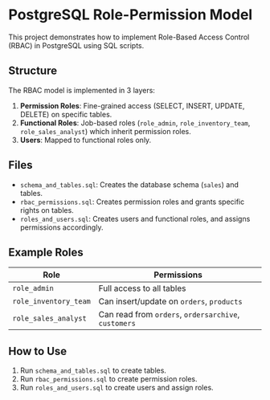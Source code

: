 # PostgreSQL Role-Permission Model

This project demonstrates how to implement Role-Based Access Control (RBAC) in PostgreSQL using SQL scripts.

##  Structure

The RBAC model is implemented in 3 layers:
1. **Permission Roles**: Fine-grained access (SELECT, INSERT, UPDATE, DELETE) on specific tables.
2. **Functional Roles**: Job-based roles (`role_admin`, `role_inventory_team`, `role_sales_analyst`) which inherit permission roles.
3. **Users**: Mapped to functional roles only.

##  Files

- `schema_and_tables.sql`: Creates the database schema (`sales`) and tables.
- `rbac_permissions.sql`: Creates permission roles and grants specific rights on tables.
- `roles_and_users.sql`: Creates users and functional roles, and assigns permissions accordingly.

##  Example Roles

| Role                 | Permissions                                              |
|----------------------|----------------------------------------------------------|
| `role_admin`         | Full access to all tables                                |
| `role_inventory_team`| Can insert/update on `orders`, `products`               |
| `role_sales_analyst` | Can read from `orders`, `ordersarchive`, `customers`     |

##  How to Use

1. Run `schema_and_tables.sql` to create tables.
2. Run `rbac_permissions.sql` to create permission roles.
3. Run `roles_and_users.sql` to create users and assign roles.





